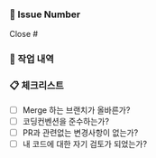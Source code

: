 ### 🔖  Issue Number

Close #
<!-- PR과 관련된 Issue를 자동으로 닫습니다. -->

### 📙 작업 내역

<!-- 구현 내용 및 작업 했던 내역을 적어주세요. -->
<!-- Issue의 Tasks 항목들을 그대로 적어주셔도 좋아요. -->

### 📋 체크리스트

- [ ]  Merge 하는 브랜치가 올바른가?
- [ ]  코딩컨벤션을 준수하는가?
- [ ]  PR과 관련없는 변경사항이 없는가?
- [ ]  내 코드에 대한 자기 검토가 되었는가?
